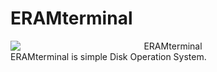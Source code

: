# ERAMterminal
<div style="text-align:center">
  <img alt="ERAMterminal" src="https://b.dexpaz.ru/logotype.png" style="display: block;
  margin:auto">
</div>
ERAMterminal is simple Disk Operation System. 
